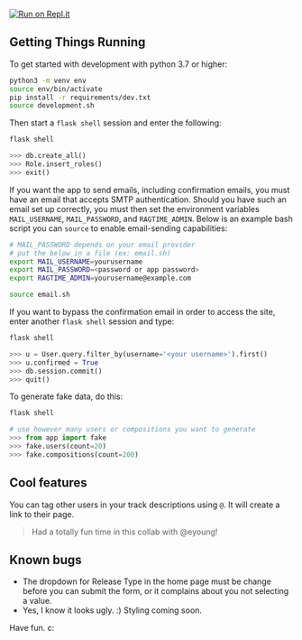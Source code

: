 [![Run on Repl.it](https://repl.it/badge/github/bgigous/flask-webdev)](https://repl.it/github/bgigous/flask-webdev)

## Getting Things Running

To get started with development with python 3.7 or higher:

```bash
python3 -m venv env
source env/bin/activate
pip install -r requirements/dev.txt
source development.sh
```

Then start a `flask shell` session and enter the following:

```bash
flask shell
```
```python
>>> db.create_all()
>>> Role.insert_roles()
>>> exit()
```

If you want the app to send emails, including confirmation emails, you must have an email that accepts SMTP authentication. Should you have such an email set up correctly, you must then set the environment variables `MAIL_USERNAME`, `MAIL_PASSWORD`, and `RAGTIME_ADMIN`. Below is an example bash script you can `source` to enable email-sending capabilities:

```bash
# MAIL_PASSWORD depends on your email provider
# put the below in a file (ex: email.sh)
export MAIL_USERNAME=yourusername
export MAIL_PASSWORD=<password or app password>
export RAGTIME_ADMIN=yourusername@example.com
```
```bash
source email.sh
```

If you want to bypass the confirmation email in order to access the site, enter another `flask shell` session and type:

```bash
flask shell
```
```python
>>> u = User.query.filter_by(username='<your username>').first()
>>> u.confirmed = True
>>> db.session.commit()
>>> quit()
```

To generate fake data, do this:
```bash
flask shell
```
```python
# use however many users or compositions you want to generate
>>> from app import fake
>>> fake.users(count=20)
>>> fake.compositions(count=200)
```

## Cool features

You can tag other users in your track descriptions using `@`. It will create a link to their page.

> Had a totally fun time in this collab with @eyoung!

## Known bugs
- The dropdown for Release Type in the home page must be change before you can submit the form, or it complains about you not selecting a value.
- Yes, I know it looks ugly. :) Styling coming soon.


Have fun. c: